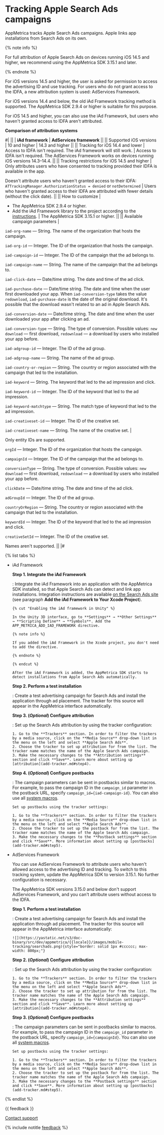 # Tracking Apple Search Ads campaigns

AppMetrica tracks Apple Search Ads campaigns. Apple links app installations from Search Ads on its own.

{% note info %}

For full attribution of Apple Search Ads on devices running iOS 14.5 and higher, we recommend using the AppMetrica SDK 3.15.1 and later.

{% endnote %}

For iOS versions 14.5 and higher, the user is asked for permission to access the advertising ID and use tracking. For users who do not grant access to the IDFA, a new attribution system is used: AdServices Framework.

For iOS versions 14.4 and below, the old iAd Framework tracking method is supported. The AppMetrica SDK 2.9.4 or higher is suitable for this purpose.

For iOS 14.5 and higher, you can also use the iAd Framework, but users who haven't granted access to IDFA aren't attributed.

**Comparison of attribution systems**

#|
||   | **iAd framework** | **AdServices framework** ||
|| Supported iOS versions | 10 and higher | 14.3 and higher ||
|| Tracking for iOS 14.4 and lower | Access to IDFA isn't required. The iAd framework will still work. | Access to IDFA isn't required. The AdServices Framework works on devices running iOS versions 14.3–14.4. ||
|| Tracking restrictions for iOS 14.5 and higher | Only attributes users who have consented to tracking provided their IDFA is available in the app.

Doesn't attribute users who haven't granted access to their IDFA: `ATTrackingManager.AuthorizationStatus = denied` or `notDetermined` | Users who haven't granted access to their IDFA are attributed with fewer details (without the click date). ||
|| How to customize |
 - The AppMetrica SDK 2.9.4 or higher.
 - Add the iAd Framework library to the project according to the [instructions](#iad). | The AppMetrica SDK 3.15.1 or higher. ||
|| Available campaign parameters |

`iad-org-name` — String. The name of the organization that hosts the campaign.

`iad-org-id` — Integer. The ID of the organization that hosts the campaign.

`iad-campaign-id` — Integer. The ID of the campaign that the ad belongs to.

`iad-campaign-name` — String. The name of the campaign that the ad belongs to.

`iad-click-date` — Date/time string. The date and time of the ad click.

`iad-purchase-date` — Date/time string. The date and time when the user first downloaded your app. When `iad-conversion-type` takes the value `redownload`, `iad-purchase-date` is the date of the original download. It's possible that the download wasn't related to an ad in Apple Search Ads.

`iad-conversion-date` — Date/time string. The date and time when the user downloaded your app after clicking an ad.

`iad-conversion-type` — String. The type of conversion. Possible values: `new download` — first download, `redownload` — a download by users who installed your app before.

`iad-adgroup-id` — Integer. The ID of the ad group.

`iad-adgroup-name` — String. The name of the ad group.

`iad-country-or-region` — String. The country or region associated with the campaign that led to the installation.

`iad-keyword` — String. The keyword that led to the ad impression and click.

`iad-keyword-id` — Integer. The ID of the keyword that led to the ad impression.

`iad-keyword-matchtype` — String. The match type of keyword that led to the ad impression.

`iad-creativeset-id` — Integer. The ID of the creative set.

`iad-creativeset-name` — String. The name of the creative set. |

Only entity IDs are supported.

`orgId` — Integer. The ID of the organization that hosts the campaign.

`campaignId` — Integer. The ID of the campaign that the ad belongs to.

`conversionType` — String. The type of conversion. Possible values: `new download` — first download, `redownload` — a download by users who installed your app before.

`clickDate` — Date/time string. The date and time of the ad click.

`adGroupId` — Integer. The ID of the ad group.

`countryOrRegion` — String. The country or region associated with the campaign that led to the installation.

`keywordId` — Integer. The ID of the keyword that led to the ad impression and click.

`creativeSetId` — Integer. The ID of the creative set.

Names aren't supported. ||
|#

{% list tabs %}

- iAd Framework

  **Step 1. Integrate the iAd Framework**

  :   Integrate the iAd Framework into an application with the AppMetrica SDK installed, so that Apple Search Ads can detect and link app installations. Integration instructions are available [on the Search Ads site](https://developer.apple.com/documentation/iad/setting_up_apple_search_ads_attribution) (see paragraph **Add the iAd Framework to Your Xcode Project**).

      {% cut "Enabling the iAd framework in Unity" %}

      In the Unity 3D interface, go to **Settings** → **Other Settings** → **Scripting Define** → **Symbols**. Add the APP_METRICA_ADD_IAD_FRAMEWORK directive.

      {% note info %}

      If you added the iAd Framework in the Xcode project, you don't need to add the directive.

      {% endnote %}

      {% endcut %}

      After the iAd Framework is added, the AppMetrica SDK starts to detect installations from Apple Search Ads automatically.

  **Step 2. Perform a test installation**

  :   Create a test advertising campaign for Search Ads and install the application through ad placement. The tracker for this source will appear in the AppMetrica interface automatically.

  **Step 3. (_Optional_) Configure attribution**

  :   Set up the Search Ads attribution by using the tracker configuration:

      1. Go to the **Trackers** section. In order to filter the trackers by a media source, click on the **Media Source** drop-down list in the menu on the left and select **Apple Search Ads**.
      2. Choose the tracker to set up attribution for from the list. The tracker name matches the name of the Apple Search Ads campaign.
      3. Make the necessary changes to the **Attribution settings** section and click **Save**. Learn more about setting up [attribution](add-tracker.md#step4).

  **Step 4. (_Optional_) Configure postbacks**

  :   The campaign parameters can be sent in postbacks similar to macros. For example, to pass the campaign ID in the `campaign_id` parameter in the postback URL, specify `campaign_id={iad-campaign-id}`. You can also use all [system macros](postback-specification.md).

      Set up postbacks using the tracker settings:

      1. Go to the **Trackers** section. In order to filter the trackers by a media source, click on the **Media Source** drop-down list in the menu on the left and select **Apple Search Ads**.
      2. Choose the tracker to set up the postback for from the list. The tracker name matches the name of the Apple Search Ads campaign.
      3. Make the necessary changes to the **Postback settings** section and click **Save**. More information about setting up [postbacks](add-tracker.md#step5).

- AdServices Framework

  You can use AdServices Framework to attribute users who haven't allowed access to the advertising ID and tracking. To switch to this tracking system, update the AppMetrica SDK to version 3.15.1. No further configuration is necessary.

  The AppMetrica SDK versions 3.15.0 and below don't support AdServices Framework, and you can't attribute users without access to the IDFA.

  **Step 1. Perform a test installation**

  :   Create a test advertising campaign for Search Ads and install the application through ad placement. The tracker for this source will appear in the AppMetrica interface automatically:

      ![](https://yastatic.net/s3/doc-binary/src/dev/appmetrica/{{locale}}/images/mobile-tracking/searchads.png){style="border: solid 1px #cccccc; max-width: 800px;"}

  **Step 2. (_Optional_) Configure attribution**

  :   Set up the Search Ads attribution by using the tracker configuration:

      1. Go to the **Trackers** section. In order to filter the trackers by a media source, click on the **Media Source** drop-down list in the menu on the left and select **Apple Search Ads**.
      2. Choose the tracker to set up attribution for from the list. The tracker name matches the name of the Apple Search Ads campaign.
      3. Make the necessary changes to the **Attribution settings** section and click **Save**. Learn more about setting up [attribution](add-tracker.md#step4).

  **Step 3. (_Optional_) Configure postbacks**

  :   The campaign parameters can be sent in postbacks similar to macros. For example, to pass the campaign ID in the `campaign_id` parameter in the postback URL, specify `campaign_id={campaignId}`. You can also use all [system macros](postback-specification.md).

      Set up postbacks using the tracker settings:

      1. Go to the **Trackers** section. In order to filter the trackers by a media source, click on the **Media Source** drop-down list in the menu on the left and select **Apple Search Ads**.
      2. Choose the tracker to set up the postback for from the list. The tracker name matches the name of the Apple Search Ads campaign.
      3. Make the necessary changes to the **Postback settings** section and click **Save**. More information about setting up [postbacks](add-tracker.md#step5).

{% endlist %}

{{ feedback }}

<a href="../troubleshooting/feedback-new.html">
  <span class="button">Contact support</span>
</a>

{% include notitle [feedback](../_includes/feedback-button.md) %}

